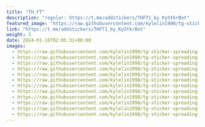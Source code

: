 ```yaml
---
title: "TH_FT"
description: "regular: https://t.me/addstickers/THFT1_by_KyStkrBot"
featured_image: "https://raw.githubusercontent.com/kylelin1998/tg-sticker-spreading-worldwide-images/main/img/4490bb6b-72b1-46ea-a40d-1bac6424c3ce.jpg"
link: "https://t.me/addstickers/THFT1_by_KyStkrBot"
weight: 3
date: 2024-01-16T02:05:31+08:00
images:
  - https://raw.githubusercontent.com/kylelin1998/tg-sticker-spreading-worldwide-images/main/img/4490bb6b-72b1-46ea-a40d-1bac6424c3ce.jpg
  - https://raw.githubusercontent.com/kylelin1998/tg-sticker-spreading-worldwide-images/main/img/2864031a-f5f6-4ac7-8f1d-c11f1649b072.jpg
  - https://raw.githubusercontent.com/kylelin1998/tg-sticker-spreading-worldwide-images/main/img/13c1f739-6461-4587-bc40-778423535db5.jpg
  - https://raw.githubusercontent.com/kylelin1998/tg-sticker-spreading-worldwide-images/main/img/e4a6b8bb-12be-408f-9965-1286dfeb02e4.jpg
  - https://raw.githubusercontent.com/kylelin1998/tg-sticker-spreading-worldwide-images/main/img/1ff78dd4-6dd1-4f78-befe-a2f58a557bfa.jpg
  - https://raw.githubusercontent.com/kylelin1998/tg-sticker-spreading-worldwide-images/main/img/99c5fb94-9e37-4734-9ac1-6e4b29525b37.jpg
  - https://raw.githubusercontent.com/kylelin1998/tg-sticker-spreading-worldwide-images/main/img/f930be64-8f9a-44d6-ab70-65b52a08b2e7.jpg
  - https://raw.githubusercontent.com/kylelin1998/tg-sticker-spreading-worldwide-images/main/img/8a823d52-7b1f-4185-aeed-02de31f9e965.jpg
  - https://raw.githubusercontent.com/kylelin1998/tg-sticker-spreading-worldwide-images/main/img/06a6ed5f-b15b-4409-86b5-efec982b9fed.jpg
  - https://raw.githubusercontent.com/kylelin1998/tg-sticker-spreading-worldwide-images/main/img/e37c7164-2498-4b5c-bd7b-3c3b3887317c.jpg
  - https://raw.githubusercontent.com/kylelin1998/tg-sticker-spreading-worldwide-images/main/img/25d3018d-0e0e-4afd-8d31-7e9f14fbbd3f.jpg
  - https://raw.githubusercontent.com/kylelin1998/tg-sticker-spreading-worldwide-images/main/img/9ab983eb-070b-4da1-a4a4-7737eeba29cc.jpg
---
```

